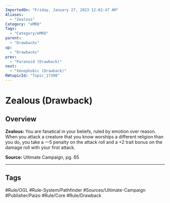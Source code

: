 ```yaml
---
ImportedOn: "Friday, January 27, 2023 12:02:47 AM"
Aliases:
  - "Zealous"
Category: "eMRD"
Tags:
  - "Category/eMRD"
parent:
  - "Drawbacks"
up:
  - "Drawbacks"
prev:
  - "Paranoid (Drawback)"
next:
  - "Xenophobic (Drawback)"
RWtopicId: "Topic_17390"
---
```

# Zealous (Drawback)
## Overview
**Zealous:** You are fanatical in your beliefs, ruled by emotion over reason. When you attack a creature that you know worships a different religion than you do, you take a —5 penalty on the attack roll and a +2 trait bonus on the damage roll with your first attack.

**Source:** Ultimate Campaign, pg. 65


---
## Tags
#Rule/OGL #Rule-System/Pathfinder #Sources/Ultimate-Campaign #Publisher/Paizo #Rule/Core #Rule/Drawback

